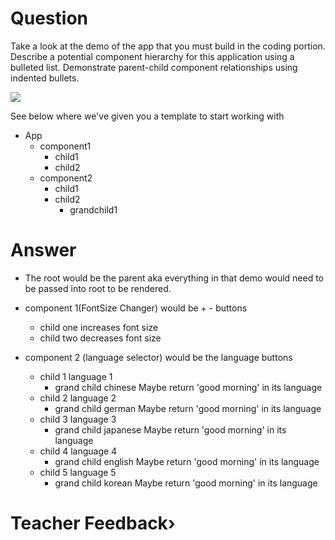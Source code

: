 # Question

Take a look at the demo of the app that you must build in the coding portion. Describe a potential component hierarchy for this application using a bulleted list. Demonstrate parent-child component relationships using indented bullets.

![](../demo.gif)

See below where we've given you a template to start working with

- App
  - component1
    - child1
    - child2
  - component2
    - child1
    - child2
      - grandchild1

# Answer

- The root would be the parent aka everything in that demo would need to be passed into root to be rendered.

- component 1(FontSize Changer) would be + - buttons
  - child one increases font size
  - child two decreases font size

- component 2 (language selector) would be the language buttons
  - child 1 language 1
    - grand child chinese Maybe return 'good morning' in its language 
  - child 2 language 2
    - grand child german Maybe return 'good morning' in its language 
  - child 3 language 3
    - grand child japanese Maybe return 'good morning' in its language 
  - child 4 language 4
    - grand child english Maybe return 'good morning' in its language 
  - child 5 language 5
    - grand child korean  Maybe return 'good morning' in its language 

# Teacher Feedback›